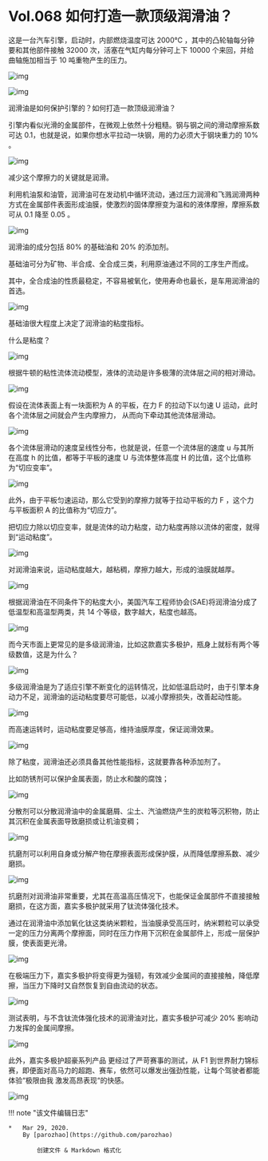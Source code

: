 # Vol.068 如何打造一款顶级润滑油？

这是一台汽车引擎，启动时，内部燃烧温度可达 2000℃ ，其中的凸轮轴每分钟要和其他部件接触 32000 次，活塞在气缸内每分钟可上下 10000 个来回，并给曲轴施加相当于 10 吨重物产生的压力。

![img](https://mmbiz.qpic.cn/mmbiz_gif/U6yRaDu1NaY2rqTAgSSYgXWia1BA0PKOXI5YNLT0OELfapIxicgFbBLhMxPAebG3H0O5TQqiadZ08Gmh9AOxqQRRQ/640?wx_fmt=gif&tp=webp&wxfrom=5&wx_lazy=1)

![img](https://mmbiz.qpic.cn/mmbiz_gif/U6yRaDu1NaY2rqTAgSSYgXWia1BA0PKOXO7hcTLBgunSQ8eDZHhhhyBcpPUh4ZfNlo8tbKSicrscyPhccccuaIibQ/640?wx_fmt=gif&tp=webp&wxfrom=5&wx_lazy=1)

润滑油是如何保护引擎的？如何打造一款顶级润滑油？

引擎内看似光滑的金属部件，在微观上依然十分粗糙。钢与钢之间的滑动摩擦系数可达 0.1，也就是说，如果你想水平拉动一块钢，用的力必须大于钢块重力的 10% 。

![img](https://mmbiz.qpic.cn/mmbiz_gif/U6yRaDu1NaY2rqTAgSSYgXWia1BA0PKOXAZnd7VoJNDIpZyuSP5PnL1l7jpIKrR4l4gOaBQekmiaGQHuj7uDOLWw/640?wx_fmt=gif&tp=webp&wxfrom=5&wx_lazy=1)

减少这个摩擦力的关键就是润滑。

利用机油泵和油管，润滑油可在发动机中循环流动，通过压力润滑和飞溅润滑两种方式在金属部件表面形成油膜，使激烈的固体摩擦变为温和的液体摩擦，摩擦系数可从 0.1 降至 0.05 。

![img](https://mmbiz.qpic.cn/mmbiz_gif/U6yRaDu1NaY2rqTAgSSYgXWia1BA0PKOXeZOCC01sriaIhUOugx8paIqic73qxNj0mlKKkTxGYB8T9UlvybZmPTuA/640?wx_fmt=gif&tp=webp&wxfrom=5&wx_lazy=1)

润滑油的成分包括 80% 的基础油和 20% 的添加剂。

基础油可分为矿物、半合成、全合成三类，利用原油通过不同的工序生产而成。

其中，全合成油的性质最稳定，不容易被氧化，使用寿命也最长，是车用润滑油的首选。

![img](https://mmbiz.qpic.cn/mmbiz_gif/U6yRaDu1NaY2rqTAgSSYgXWia1BA0PKOXhYUBq87rTTibnOxXM2SfH1FHCwcd5WIkvric2CZnBLJmw61IO0LXjZ2Q/640?wx_fmt=gif&tp=webp&wxfrom=5&wx_lazy=1)

基础油很大程度上决定了润滑油的粘度指标。

什么是粘度？

![img](https://mmbiz.qpic.cn/mmbiz_gif/U6yRaDu1NaY2rqTAgSSYgXWia1BA0PKOXDZElSanFkSDhQpEUZZ45uYq9I4Z5bxJyuKzWD4PZAe0Hzfib3cc2dRQ/640?wx_fmt=gif&tp=webp&wxfrom=5&wx_lazy=1)

根据牛顿的粘性流体流动模型，液体的流动是许多极薄的流体层之间的相对滑动。

![img](https://mmbiz.qpic.cn/mmbiz_gif/U6yRaDu1NaY2rqTAgSSYgXWia1BA0PKOXbtjiagiawMicVsgKn4RnrmSibQDZ0lWZOnibjUNyMBTGiaOiclZxoI1Ba4jWg/640?wx_fmt=gif&tp=webp&wxfrom=5&wx_lazy=1)

假设在流体表面上有一块面积为 A 的平板，在力 F 的拉动下以匀速 U 运动，此时各个流体层之间就会产生内摩擦力， 从而向下牵动其他流体层滑动。

![img](https://mmbiz.qpic.cn/mmbiz_gif/U6yRaDu1NaY2rqTAgSSYgXWia1BA0PKOXiaZYgvSIEthzkdB52Pia1TFtCKriaVHvnpP5YnFrGeVQKUHuPk0iaecPKA/640?wx_fmt=gif&tp=webp&wxfrom=5&wx_lazy=1)

各个流体层滑动的速度呈线性分布，也就是说，任意一个流体层的速度 u 与其所在高度 h 的比值，都等于平板的速度 U 与流体整体高度 H 的比值，这个比值称为“切应变率”。

![img](https://mmbiz.qpic.cn/mmbiz_gif/U6yRaDu1NaY2rqTAgSSYgXWia1BA0PKOXPgCu8Bfjlc8wRB7y7CcY0eL8dG4FKFe1dPuSmibG6oVSpZiaFc4tklMA/640?wx_fmt=gif&tp=webp&wxfrom=5&wx_lazy=1)

此外，由于平板匀速运动，那么它受到的摩擦力就等于拉动平板的力 F ，这个力与平板面积 A 的比值称为“切应力”。

把切应力除以切应变率，就是流体的动力粘度，动力粘度再除以流体的密度，就得到“运动粘度”。

![img](https://mmbiz.qpic.cn/mmbiz_gif/U6yRaDu1NaY2rqTAgSSYgXWia1BA0PKOXcAibicx6Hm9xoUJOwVUVon26oDqheIA3XJxg8GR71T67s357lUEjdiaSQ/640?wx_fmt=gif&tp=webp&wxfrom=5&wx_lazy=1)

对润滑油来说，运动粘度越大，越粘稠，摩擦力越大，形成的油膜就越厚。

![img](https://mmbiz.qpic.cn/mmbiz_gif/U6yRaDu1NaY2rqTAgSSYgXWia1BA0PKOX2kqXJv3Q52LG6OhHic49ibzOAmN95wf0lnmSibMXZn3usezgfjrTocfOw/640?wx_fmt=gif&tp=webp&wxfrom=5&wx_lazy=1)

根据润滑油在不同条件下的粘度大小，美国汽车工程师协会(SAE)将润滑油分成了低温型和高温型两类，共 14 个等级，数字越大，粘度也越高。

![img](https://mmbiz.qpic.cn/mmbiz_gif/U6yRaDu1NaY2rqTAgSSYgXWia1BA0PKOXsa9WpD7AJFWYVsykUTMpABdIxkWsYEF6W5Q4qNEIMkFnJQOXicibuzoQ/640?wx_fmt=gif&tp=webp&wxfrom=5&wx_lazy=1)

而今天市面上更常见的是多级润滑油，比如这款嘉实多极护，瓶身上就标有两个等级数值，这是为什么？

![img](https://mmbiz.qpic.cn/mmbiz_gif/U6yRaDu1NaY2rqTAgSSYgXWia1BA0PKOXDZmQmZtPVmgucD5l53SNd2EGiaOoaibFyZJxrnnblFXLsFQTS7fOicmEw/640?wx_fmt=gif&tp=webp&wxfrom=5&wx_lazy=1)

多级润滑油是为了适应引擎不断变化的运转情况，比如低温启动时，由于引擎本身动力不足，润滑油的运动粘度要尽可能低，以减小摩擦损失，改善起动性能。

![img](https://mmbiz.qpic.cn/mmbiz_gif/U6yRaDu1NaY2rqTAgSSYgXWia1BA0PKOXE7LYoibFxFLPrVXGicjZrU0kRhTsrc0v99J9Mk5Hcn9ot2YbWiaZdpxhw/640?wx_fmt=gif&tp=webp&wxfrom=5&wx_lazy=1)

而高速运转时，运动粘度要足够高，维持油膜厚度，保证润滑效果。

![img](https://mmbiz.qpic.cn/mmbiz_gif/U6yRaDu1NaY2rqTAgSSYgXWia1BA0PKOXFFRVDpSHKDznoicgY5ne46Lx7oYFonj5X6RykCM6IoQ4Gr92EP1ufZw/640?wx_fmt=gif&tp=webp&wxfrom=5&wx_lazy=1)

除了粘度，润滑油还必须具备其他性能指标，这就要靠各种添加剂了。

比如防锈剂可以保护金属表面，防止水和酸的腐蚀；

![img](https://mmbiz.qpic.cn/mmbiz_gif/U6yRaDu1NaY2rqTAgSSYgXWia1BA0PKOXic7ldLHa3PRvSNyA4FzwbGic3TJCeibgUlwWXC8VRg5zJ7CPrXibV7ohiaA/640?wx_fmt=gif&tp=webp&wxfrom=5&wx_lazy=1)

分散剂可以分散润滑油中的金属磨屑、尘土、汽油燃烧产生的炭粒等沉积物，防止其沉积在金属表面导致磨损或让机油变稠；

![img](https://mmbiz.qpic.cn/mmbiz_gif/U6yRaDu1NaY2rqTAgSSYgXWia1BA0PKOXKnu2YQSoOge2eqsW4O6wvAOLzMCmMa4s3FFN4AtL5QcjgMPlibL1Iug/640?wx_fmt=gif&tp=webp&wxfrom=5&wx_lazy=1)

抗磨剂可以利用自身或分解产物在摩擦表面形成保护膜，从而降低摩擦系数、减少磨损。

![img](https://mmbiz.qpic.cn/mmbiz_gif/U6yRaDu1NaY2rqTAgSSYgXWia1BA0PKOXeTfohiaa6d5XicoaBj7Aiajm4F3WDv4xT9A6TxLbFBKU3KDGoUsGmibpXw/640?wx_fmt=gif&tp=webp&wxfrom=5&wx_lazy=1)

抗磨剂对润滑油非常重要，尤其在高温高压情况下，也能保证金属部件不直接接触磨损，在这方面，嘉实多极护就采用了钛流体强化技术。

通过在润滑油中添加氧化钛这类纳米颗粒，当油膜承受高压时，纳米颗粒可以承受一定的压力分离两个摩擦面，同时在压力作用下沉积在金属部件上，形成一层保护膜，使表面更光滑。

![img](https://mmbiz.qpic.cn/mmbiz_gif/U6yRaDu1NaY2rqTAgSSYgXWia1BA0PKOXF0Mt5DXsRm8lnHq28HwadAqmVH6GE6Y9Q32UgZnwBjzHWUia8qEjgTw/640?wx_fmt=gif&tp=webp&wxfrom=5&wx_lazy=1)

在极端压力下，嘉实多极护将变得更为强韧，有效减少金属间的直接接触，降低摩擦，当压力下降时又自然恢复到自由流动的状态。

![img](https://mmbiz.qpic.cn/mmbiz_gif/U6yRaDu1NaY2rqTAgSSYgXWia1BA0PKOXwmZorrDloVxkL9qTSvWIibHPTY7KDVAP98yq311f8eibZsia3Yv7Zf2hg/640?wx_fmt=gif&tp=webp&wxfrom=5&wx_lazy=1)

测试表明，与不含钛流体强化技术的润滑油对比，嘉实多极护可减少 20% 影响动力发挥的金属间摩擦。

![img](https://mmbiz.qpic.cn/mmbiz_gif/U6yRaDu1NaY2rqTAgSSYgXWia1BA0PKOX0v5gng1iaOvdviaRAiaUwNgia8NEubYyYz3p2wrmIhRgTydaPJPKyUfpyw/640?wx_fmt=gif&tp=webp&wxfrom=5&wx_lazy=1)

此外，嘉实多极护超豪系列产品 更经过了严苛赛事的测试，从 F1 到世界耐力锦标赛，即便面对高马力的超跑、赛车，依然可以爆发出强劲性能，让每个驾驶者都能体验“极限由我 激发高昂表现“的快感。

![img](https://mmbiz.qpic.cn/mmbiz_gif/U6yRaDu1NaY2rqTAgSSYgXWia1BA0PKOXEoth7r9skCVxnQnwicJbbuZjaicYscgCX6D2kVkk8icicGHwRRH3uv20IQ/640?wx_fmt=gif&tp=webp&wxfrom=5&wx_lazy=1)

!!! note "该文件编辑日志"

	* 	Mar 29, 2020.
		By [parozhao](https://github.com/parozhao)
	
			创建文件 & Markdown 格式化
